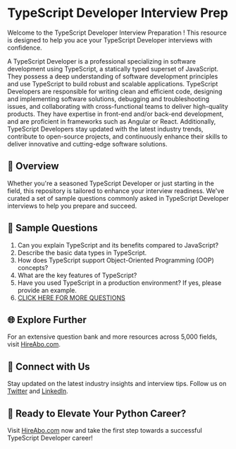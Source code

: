 # TypeScript Developer Interview Prep

Welcome to the TypeScript Developer Interview Preparation ! This resource is designed to help you ace your TypeScript Developer interviews with confidence.

A TypeScript Developer is a professional specializing in software development using TypeScript, a statically typed superset of JavaScript. They possess a deep understanding of software development principles and use TypeScript to build robust and scalable applications. TypeScript Developers are responsible for writing clean and efficient code, designing and implementing software solutions, debugging and troubleshooting issues, and collaborating with cross-functional teams to deliver high-quality products. They have expertise in front-end and/or back-end development, and are proficient in frameworks such as Angular or React. Additionally, TypeScript Developers stay updated with the latest industry trends, contribute to open-source projects, and continuously enhance their skills to deliver innovative and cutting-edge software solutions.

## 🚀 Overview

Whether you're a seasoned TypeScript Developer or just starting in the field, this repository is tailored to enhance your interview readiness. We've curated a set of sample questions commonly asked in TypeScript Developer interviews to help you prepare and succeed.

## 📝 Sample Questions

1. Can you explain TypeScript and its benefits compared to JavaScript?
2. Describe the basic data types in TypeScript.
3. How does TypeScript support Object-Oriented Programming (OOP) concepts?
4. What are the key features of TypeScript?
5. Have you used TypeScript in a production environment? If yes, please provide an example.
6. [CLICK HERE FOR MORE QUESTIONS](https://hireabo.com/job/0_0_64/TypeScript%20Developer)

## 🌐 Explore Further

For an extensive question bank and more resources across 5,000 fields, visit [HireAbo.com](https://www.hireabo.com).

## 📱 Connect with Us

Stay updated on the latest industry insights and interview tips. Follow us on [Twitter](https://twitter.com/hireabo) and [LinkedIn](https://www.linkedin.com/in/hire-abo-3609972a8/).

## 🚀 Ready to Elevate Your Python Career?

Visit [HireAbo.com](https://www.hireabo.com) now and take the first step towards a successful TypeScript Developer career!